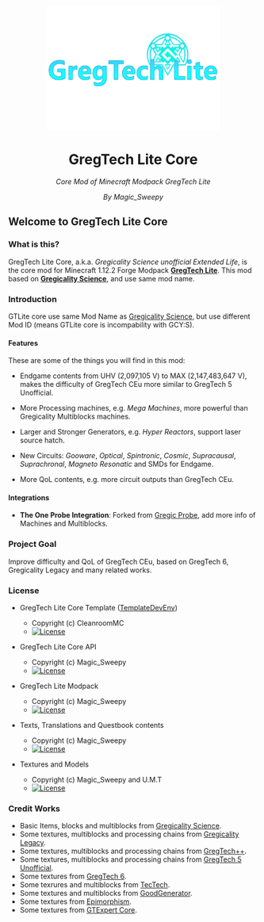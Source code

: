 <p align="center">
  <img src="logo.png" width=350 height="250" alt="logo">
</p>
<h1 align="center">GregTech Lite Core</h1>
<p align="center">
  <i>Core Mod of Minecraft Modpack GregTech Lite</i>
</p>
<p align="center">
  <i>By Magic_Sweepy</i>
</p>

## Welcome to GregTech Lite Core

### What is this?

GregTech Lite Core, a.k.a. _Gregicality Science unofficial Extended Life_, is the core mod for Minecraft 1.12.2 Forge Modpack __[GregTech Lite](https://www.mcmod.cn/modpack/655.html)__. This mod based on **[Gregicality Science](https://github.com/GregTechCEu/gregicality-science)**, and use same mod name.

### Introduction

GTLite core use same Mod Name as [Gregicality Science](https://github.com/GregTechCEu/gregicality-science), but use different Mod ID (means GTLite core is incompability with GCY:S).

#### Features

These are some of the things you will find in this mod:

- Endgame contents from UHV (2,097,105 V) to MAX (2,147,483,647 V), makes the difficulty of GregTech CEu more similar to GregTech 5 Unofficial.

- More Processing machines, e.g. _Mega Machines_, more powerful than Gregicality Multiblocks machines.

- Larger and Stronger Generators, e.g. _Hyper Reactors_, support laser source hatch.

- New Circuits: _Gooware_, _Optical_, _Spintronic_, _Cosmic_, _Supracausal_, _Suprachronal_, _Magneto Resonatic_ and SMDs for Endgame.

- More QoL contents, e.g. more circuit outputs than GregTech CEu.

#### Integrations

- __The One Probe Integration__: Forked from [Gregic Probe](https://github.com/vfyjxf/GregicProbe), add more info of Machines and Multiblocks.

### Project Goal

Improve difficulty and QoL of GregTech CEu, based on GregTech 6, Gregicality Legacy and many related works.

### License

* GregTech Lite Core Template ([TemplateDevEnv](https://github.com/CleanroomMC/TemplateDevEnv))
  - Copyright (c) CleanroomMC
  - [![License](https://img.shields.io/badge/License-MIT-red.svg?style=flat-square)](http://opensource.org/licenses/MIT)

* GregTech Lite Core API
  - Copyright (c) Magic_Sweepy
  - [![License](https://img.shields.io/badge/License-MIT-red.svg?style=flat-square)](http://opensource.org/licenses/MIT)

* GregTech Lite Modpack
  - Copyright (c) Magic_Sweepy
  - [![License](https://img.shields.io/badge/License-AGPLv3-blue.svg?style=flat-square)](https://gitlab.com/sweep_tosho/gregtech-lite/-/blob/main/license)

* Texts, Translations and Questbook contents
  - Copyright (c) Magic_Sweepy
  - [![License](https://img.shields.io/badge/License-CC%20BY--NC--SA%203.0-yellow.svg?style=flat-square)](https://creativecommons.org/licenses/by-nc-sa/3.0/)

* Textures and Models
  - Copyright (c) Magic_Sweepy and U.M.T
  - [![License](https://img.shields.io/badge/License-CC%20BY--NC--SA%203.0-yellow.svg?style=flat-square)](https://creativecommons.org/licenses/by-nc-sa/3.0/)

### Credit Works

* Basic Items, blocks and multiblocks from [Gregicality Science](https://github.com/GregTechCEu/gregicality-science).
* Some textures, multiblocks and processing chains from [Gregicality Legacy](https://github.com/GregTechCEu/gregicality-legacy).
* Some textures, multiblocks and processing chains from [GregTech++](https://github.com/GTNewHorizons/GTplusplus).
* Some textures, multiblocks and processing chains from [GregTech 5 Unofficial](https://github.com/GTNewHorizons/GT5-Unofficial).
* Some textures from [GregTech 6](https://github.com/GregTech6/gregtech6).
* Some texrures and multiblocks from [TecTech](https://github.com/Technus/TecTech).
* Some textures and multiblocks from [GoodGenerator](https://github.com/GTNewHorizons/GoodGenerator).
* Some textures from [Epimorphism](https://gitlab.com/gtcnc/epimorphism-core).
* Some textures from [GTExpert Core](https://github.com/GTModpackTeam/GTExpert-Core/).
